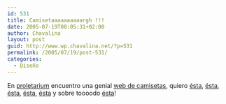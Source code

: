 ```yaml
---
id: 531
title: Camisetaaaaaaaaaargh !!!
date: 2005-07-19T08:05:31+02:00
author: Chavalina
layout: post
guid: http://www.wp.chavalina.net/?p=531
permalink: /2005/07/19/post-531/
categories:
  - Diseño
---
```

En <a href="http://proletarium.org/post/946/" target="_blank">proletarium</a> encuentro una genial <a href="http://www.lafraise.com/" target="_blank">web de camisetas</a>, quiero <a href="http://www.lafraise.com/t-shirt-49p26-metro.html" target="_blank">ésta</a>, <a href="http://www.lafraise.com/t-shirt-103p26-cuicui-magenta.html" target="_blank">ésta</a>, <a href="http://www.lafraise.com/t-shirt-93p26-dieu-est-un-oeuf.html" target="_blank">ésta</a>, <a href="http://www.lafraise.com/t-shirt-91p26-picto.html" target="_blank">ésta</a>, <a href="http://www.lafraise.com/t-shirt-53p26-mush.html" target="_blank">ésta</a> y sobre toooodo <a href="http://www.lafraise.com/t-shirt-101p26-aaaaaaaaaargh-.html" target="_blank">ésta</a>!